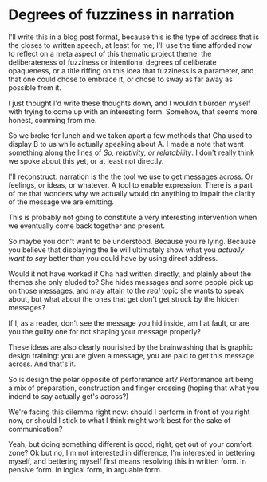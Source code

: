 # Degrees of fuzziness in narration

I'll write this in a blog post format, because this is the type of address that is the closes to written speech, at least for me; I'll use the time afforded now to reflect on a meta aspect of this thematic project theme: the deliberateness of fuzziness or intentional degrees of deliberate opaqueness, or a title riffing on this idea that fuzziness is a parameter, and that one could chose to embrace it, or chose to sway as far away as possible from it.

I just thought I'd write these thoughts down, and I wouldn't burden myself with trying to come up with an interesting form. Somehow, that seems more honest, comming from me.

So we broke for lunch and we taken apart a few methods that Cha used to display B to us while actually speaking about A. I made a note that went something along the lines of *So, relativity, or relatability*. I don't really think we spoke about this yet, or at least not directly.

I'll reconstruct: narration is the the tool we use to get messages across. Or feelings, or ideas, or whatever. A tool to enable expression. There is a part of me that wonders why we actually would do anything to impair the clarity of the message we are emitting.

This is probably not going to constitute a very interesting intervention when we eventually come back together and present.

So maybe you don't want to be understood. Because you're lying. Because you believe that displaying the lie will ultimately show what you *actually want to say* better than you could have by using direct address.

Would it not have worked if Cha had written directly, and plainly about the themes she only eluded to? She hides messages and some people pick up on those messages, and may attain to the *real* topic she wants to speak about, but what about the ones that get don't get struck by the hidden messages?

If I, as a reader, don't see the message you hid inside, am I at fault, or are you the guilty one for not shaping your message properly?

These ideas are also clearly nourished by the brainwashing that is graphic design training: you are given a message, you are paid to get this message across. And that's it.

So is design the polar opposite of performance art? Performance art being a mix of preparation, construction and finger crossing (hoping that what you indend to say actually get's across?)

We're facing this dilemma right now: should I perform in front of you right now, or should I stick to what I think might work best for the sake of communication?

Yeah, but doing something different is good, right, get out of your comfort zone? Ok but no, I'm not interested in difference, I'm interested in bettering myself, and bettering myself first means resolving this in written form. In pensive form. In logical form, in arguable form.  
